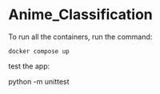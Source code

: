 # Anime_Classification

To run all the containers, run the command:

    docker compose up


test the app:

python -m unittest 
